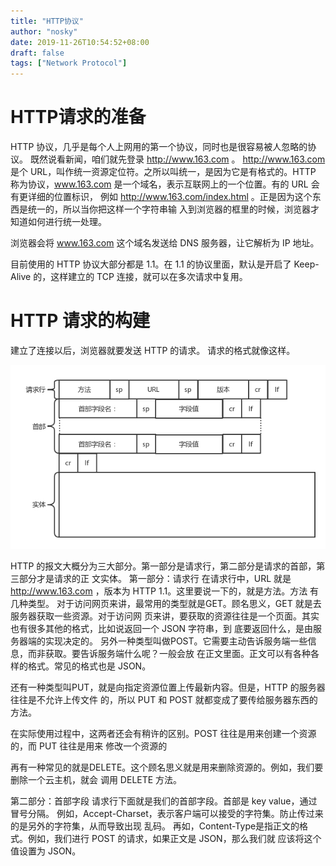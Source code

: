 ```yaml
---
title: "HTTP协议"
author: "nosky"
date: 2019-11-26T10:54:52+08:00
draft: false
tags: ["Network Protocol"]
---
```


# HTTP请求的准备

HTTP 协议，几乎是每个人上网用的第一个协议，同时也是很容易被人忽略的协议。
既然说看新闻，咱们就先登录 http://www.163.com 。
http://www.163.com 是个 URL，叫作统一资源定位符。之所以叫统一，是因为它是有格式的。HTTP
称为协议，www.163.com 是一个域名，表示互联网上的一个位置。有的 URL 会有更详细的位置标识，
例如 http://www.163.com/index.html 。正是因为这个东西是统一的，所以当你把这样一个字符串输
入到浏览器的框里的时候，浏览器才知道如何进行统一处理。

浏览器会将 www.163.com 这个域名发送给 DNS 服务器，让它解析为 IP 地址。

目前使用的 HTTP 协议大部分都是 1.1。在 1.1 的协议里面，默认是开启了 Keep-Alive 的，这样建立的
TCP 连接，就可以在多次请求中复用。

# HTTP 请求的构建

建立了连接以后，浏览器就要发送 HTTP 的请求。
请求的格式就像这样。

![image-20191126110906034](.\HTTP.assets\image-20191130231130789.png)

HTTP 的报文大概分为三大部分。第一部分是请求行，第二部分是请求的首部，第三部分才是请求的正
文实体。
第一部分：请求行
在请求行中，URL 就是 http://www.163.com ，版本为 HTTP 1.1。这里要说一下的，就是方法。方法
有几种类型。
对于访问网页来讲，最常用的类型就是GET。顾名思义，GET 就是去服务器获取一些资源。对于访问网
页来讲，要获取的资源往往是一个页面。其实也有很多其他的格式，比如说返回一个 JSON 字符串，到
底要返回什么，是由服务器端的实现决定的。
另外一种类型叫做POST。它需要主动告诉服务端一些信息，而非获取。要告诉服务端什么呢？一般会放
在正文里面。正文可以有各种各样的格式。常见的格式也是 JSON。

还有一种类型叫PUT，就是向指定资源位置上传最新内容。但是，HTTP 的服务器往往是不允许上传文件
的，所以 PUT 和 POST 就都变成了要传给服务器东西的方法。

在实际使用过程中，这两者还会有稍许的区别。POST 往往是用来创建一个资源的，而 PUT 往往是用来
修改一个资源的

再有一种常见的就是DELETE。这个顾名思义就是用来删除资源的。例如，我们要删除一个云主机，就会
调用 DELETE 方法。

第二部分：首部字段
请求行下面就是我们的首部字段。首部是 key value，通过冒号分隔。
例如，Accept-Charset，表示客户端可以接受的字符集。防止传过来的是另外的字符集，从而导致出现
乱码。
再如，Content-Type是指正文的格式。例如，我们进行 POST 的请求，如果正文是 JSON，那么我们就
应该将这个值设置为 JSON。